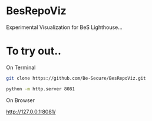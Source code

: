 # BesRepoViz

Experimental Visualization for BeS Lighthouse...

# To try out..

On Terminal

```sh
git clone https://github.com/Be-Secure/BesRepoViz.git

python -m http.server 8081

```

On Browser 

http://127.0.0.1:8081/

 

